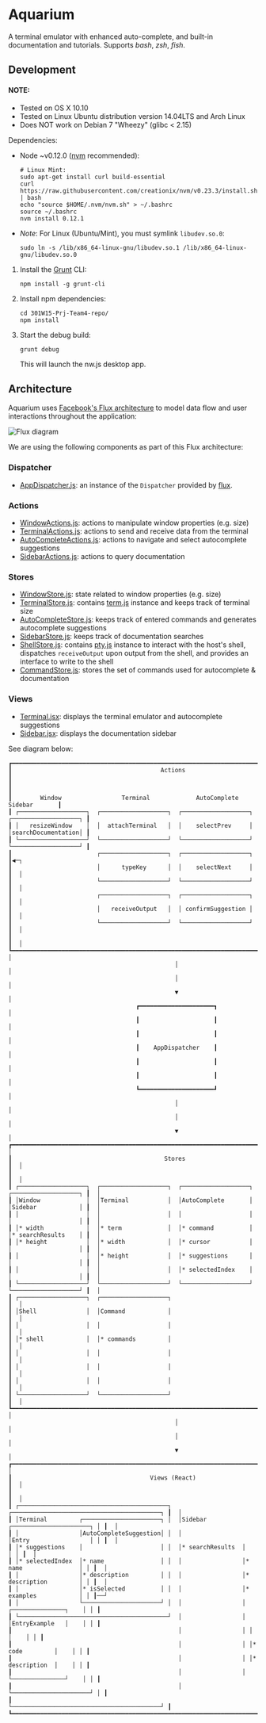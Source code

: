 Aquarium
========

A terminal emulator with enhanced auto-complete, and built-in documentation and tutorials.
Supports _bash_, _zsh_, _fish_.

## Development

#### NOTE:

* Tested on OS X 10.10
* Tested on Linux Ubuntu distribution version 14.04LTS and Arch Linux
* Does NOT work on Debian 7 "Wheezy" (glibc < 2.15)

Dependencies:

* Node ~v0.12.0 ([nvm](https://github.com/creationix/nvm) recommended):
    ```shell
    # Linux Mint:
    sudo apt-get install curl build-essential
    curl https://raw.githubusercontent.com/creationix/nvm/v0.23.3/install.sh | bash
    echo "source $HOME/.nvm/nvm.sh" > ~/.bashrc
    source ~/.bashrc
    nvm install 0.12.1
    ```

* _Note_: For Linux (Ubuntu/Mint), you must symlink `libudev.so.0`:

    ```shell
    sudo ln -s /lib/x86_64-linux-gnu/libudev.so.1 /lib/x86_64-linux-gnu/libudev.so.0
    ```

1. Install the [Grunt](http://gruntjs.com/) CLI:

    ```shell
    npm install -g grunt-cli
    ```

2. Install npm dependencies:

    ```shell
    cd 301W15-Prj-Team4-repo/
    npm install
    ```

3. Start the debug build:

    ```shell
    grunt debug
    ```

    This will launch the nw.js desktop app.

## Architecture

Aquarium uses [Facebook's Flux architecture](https://facebook.github.io/flux/docs/overview.html) 
to model data flow and user interactions throughout the application:

![Flux diagram](http://i.imgur.com/ccDuA5q.png)

We are using the following components as part of this Flux architecture:

### Dispatcher

- [AppDispatcher.js](https://github.com/aquariumterm/aquarium/blob/master/app/js/dispatchers/AppDispatcher.js): an instance of the `Dispatcher` provided by [flux](https://github.com/facebook/flux).

### Actions

- [WindowActions.js](https://github.com/aquariumterm/aquarium/blob/master/app/js/actions/WindowActions.js): actions to manipulate window properties (e.g. size)
- [TerminalActions.js](https://github.com/aquariumterm/aquarium/blob/master/app/js/actions/TerminalActions.js): actions to send and receive data from the terminal
- [AutoCompleteActions.js](https://github.com/aquariumterm/aquarium/blob/master/app/js/actions/AutoCompleteActions.js): actions to navigate and select autocomplete suggestions
- [SidebarActions.js](https://github.com/aquariumterm/aquarium/blob/master/app/js/actions/SidebarActions.js): actions to query documentation

### Stores

- [WindowStore.js](https://github.com/aquariumterm/aquarium/blob/master/app/js/stores/WindowStore.js): state related to window properties (e.g. size)
- [TerminalStore.js](https://github.com/aquariumterm/aquarium/blob/master/app/js/stores/WindowStore.TerminalStore): contains [term.js](https://github.com/chjj/term.js) instance and keeps track of terminal size
- [AutoCompleteStore.js](https://github.com/aquariumterm/aquarium/blob/master/app/js/stores/AutoCompleteStore.js): keeps track of entered commands and generates autocomplete suggestions
- [SidebarStore.js](https://github.com/aquariumterm/aquarium/blob/master/app/js/stores/SidebarStore.js): keeps track of documentation searches
- [ShellStore.js](https://github.com/aquariumterm/aquarium/blob/master/app/js/stores/ShellStore.js): contains [pty.js](https://github.com/chjj/pty.js) instance to interact with the host's shell, dispatches `receiveOutput` upon output from the shell, and provides an interface to write to the shell
- [CommandStore.js](https://github.com/aquariumterm/aquarium/blob/master/app/js/stores/CommandStore.js): stores the set of commands used for autocomplete & documentation

### Views

- [Terminal.jsx](https://github.com/aquariumterm/aquarium/blob/master/app/js/components/Terminal.jsx): displays the terminal emulator and autocomplete suggestions
- [Sidebar.jsx](https://github.com/aquariumterm/aquarium/blob/master/app/js/components/Sidebar.jsx): displays the documentation sidebar

See diagram below:

```
┏━━━━━━━━━━━━━━━━━━━━━━━━━━━━━━━━━━━━━━━━━━━━━━━━━━━━━━━━━━━━━━━━━━━━━━━━━━━━━━━━━━━━━━━━━━━━┓   
┃                                          Actions                                           ┃   
┃                                                                                            ┃   
┃        Window                 Terminal             AutoComplete              Sidebar       ┃   
┃ ┌───────────────────┐  ┌───────────────────┐  ┌───────────────────┐  ┌───────────────────┐ ┃   
┃ │   resizeWindow    │  │  attachTerminal   │  │    selectPrev     │  │searchDocumentation│ ┃   
┃ └───────────────────┘  └───────────────────┘  └───────────────────┘  └───────────────────┘ ┃   
┃                        ┌───────────────────┐  ┌───────────────────┐                        ┃◀─┐
┃                        │      typeKey      │  │    selectNext     │                        ┃  │
┃                        └───────────────────┘  └───────────────────┘                        ┃  │
┃                        ┌───────────────────┐  ┌───────────────────┐                        ┃  │
┃                        │   receiveOutput   │  │ confirmSuggestion │                        ┃  │
┃                        └───────────────────┘  └───────────────────┘                        ┃  │
┃                                                                                            ┃  │
┗━━━━━━━━━━━━━━━━━━━━━━━━━━━━━━━━━━━━━━━━━━━━━━━━━━━━━━━━━━━━━━━━━━━━━━━━━━━━━━━━━━━━━━━━━━━━┛  │
                                               │                                                │
                                               │                                                │
                                               ▼                                                │
                                    ┏━━━━━━━━━━━━━━━━━━━━━┓                                     │
                                    ┃                     ┃                                     │
                                    ┃                     ┃                                     │
                                    ┃    AppDispatcher    ┃                                     │
                                    ┃                     ┃                                     │
                                    ┃                     ┃                                     │
                                    ┗━━━━━━━━━━━━━━━━━━━━━┛                                     │
                                               │                                                │
                                               │                                                │
                                               ▼                                                │
┏━━━━━━━━━━━━━━━━━━━━━━━━━━━━━━━━━━━━━━━━━━━━━━━━━━━━━━━━━━━━━━━━━━━━━━━━━━━━━━━━━━━━━━━━━━━━┓  │
┃                                           Stores                                           ┃  │
┃                                                                                            ┃  │
┃ ┌───────────────────┐  ┌───────────────────┐  ┌───────────────────┐  ┌───────────────────┐ ┃  │
┃ │Window             │  │Terminal           │  │AutoComplete       │  │Sidebar            │ ┃  │
┃ │                   │  │                   │  │                   │  │                   │ ┃  │
┃ │* width            │  │* term             │  │* command          │  │* searchResults    │ ┃  │
┃ │* height           │  │* width            │  │* cursor           │  │                   │ ┃  │
┃ │                   │  │* height           │  │* suggestions      │  │                   │ ┃  │
┃ │                   │  │                   │  │* selectedIndex    │  │                   │ ┃  │
┃ └───────────────────┘  └───────────────────┘  └───────────────────┘  └───────────────────┘ ┃  │
┃ ┌───────────────────┐  ┌───────────────────┐                                               ┃  │
┃ │Shell              │  │Command            │                                               ┃  │
┃ │                   │  │                   │                                               ┃  │
┃ │* shell            │  │* commands         │                                               ┃  │
┃ │                   │  │                   │                                               ┃  │
┃ │                   │  │                   │                                               ┃  │
┃ │                   │  │                   │                                               ┃  │
┃ └───────────────────┘  └───────────────────┘                                               ┃  │
┗━━━━━━━━━━━━━━━━━━━━━━━━━━━━━━━━━━━━━━━━━━━━━━━━━━━━━━━━━━━━━━━━━━━━━━━━━━━━━━━━━━━━━━━━━━━━┛  │
                                               │                                                │
                                               │                                                │
                                               ▼                                                │
┏━━━━━━━━━━━━━━━━━━━━━━━━━━━━━━━━━━━━━━━━━━━━━━━━━━━━━━━━━━━━━━━━━━━━━━━━━━━━━━━━━━━━━━━━━━━━┓  │
┃                                       Views (React)                                        ┃  │
┃                                                                                            ┃  │
┃ ┌──────────────────────────────────────────┐  ┌──────────────────────────────────────────┐ ┃  │
┃ │Terminal         ┌──────────────────────┐ │  │Sidebar          ┌──────────────────────┐ │ ┃  │
┃ │                 │AutoCompleteSuggestion│ │  │                 │Entry                 │ │ ┃  │
┃ │* suggestions    │                      │ │  │* searchResults  │                      │ │ ┃  │
┃ │* selectedIndex  │* name                │ │  │                 │* name                │ │ ┃  │
┃ │                 │* description         │ │  │                 │* description         │ │ ┃  │
┃ │                 │* isSelected          │ │  │                 │* examples            │ │ ┃──┘
┃ │                 └──────────────────────┘ │  │                 │ ┌───────────────┐    │ │ ┃   
┃ └──────────────────────────────────────────┘  │                 │ │EntryExample   │    │ │ ┃   
┃                                               │                 │ │               │    │ │ ┃   
┃                                               │                 │ │* code         │    │ │ ┃   
┃                                               │                 │ │* description  │    │ │ ┃   
┃                                               │                 │ └───────────────┘    │ │ ┃   
┃                                               │                 └──────────────────────┘ │ ┃   
┃                                               └──────────────────────────────────────────┘ ┃   
┗━━━━━━━━━━━━━━━━━━━━━━━━━━━━━━━━━━━━━━━━━━━━━━━━━━━━━━━━━━━━━━━━━━━━━━━━━━━━━━━━━━━━━━━━━━━━┛
```
